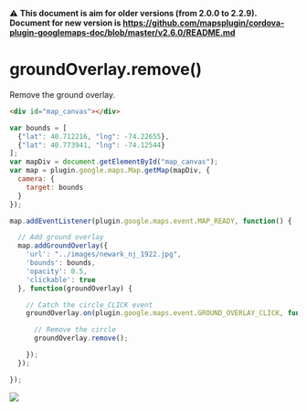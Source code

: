 :warning: **This document is aim for older versions (from 2.0.0 to 2.2.9).
Document for new version is https://github.com/mapsplugin/cordova-plugin-googlemaps-doc/blob/master/v2.6.0/README.md**

# groundOverlay.remove()

Remove the ground overlay.

```html
<div id="map_canvas"></div>
```

```js
var bounds = [
  {"lat": 40.712216, "lng": -74.22655},
  {"lat": 40.773941, "lng": -74.12544}
];
var mapDiv = document.getElementById("map_canvas");
var map = plugin.google.maps.Map.getMap(mapDiv, {
  camera: {
    target: bounds
  }
});

map.addEventListener(plugin.google.maps.event.MAP_READY, function() {

  // Add ground overlay
  map.addGroundOverlay({
    'url': "../images/newark_nj_1922.jpg",
    'bounds': bounds,
    'opacity': 0.5,
    'clickable': true
  }, function(groundOverlay) {

    // Catch the circle_CLICK event
    groundOverlay.on(plugin.google.maps.event.GROUND_OVERLAY_CLICK, function() {

      // Remove the circle
      groundOverlay.remove();

    });
  });

});
```

![](image.gif)
